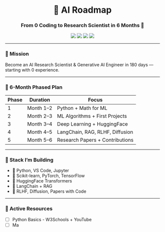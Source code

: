 <h1 align="center">🧠 AI Roadmap</h1>
<h3 align="center">From 0 Coding to Research Scientist in 6 Months 🚀</h3>

<p align="center">
  <img src="https://img.shields.io/badge/Machine%20Learning-000000?style=for-the-badge&logo=scikit-learn&logoColor=white"/>
  <img src="https://img.shields.io/badge/Deep%20Learning-8A2BE2?style=for-the-badge&logo=pytorch&logoColor=white"/>
  <img src="https://img.shields.io/badge/LLMs-B22222?style=for-the-badge&logo=huggingface&logoColor=white"/>
  <img src="https://img.shields.io/badge/GenAI-20c997?style=for-the-badge&logo=github&logoColor=white"/>
</p>

---

### 🎯 Mission

Become an AI Research Scientist & Generative AI Engineer in 180 days — starting with 0 experience.

---

### 📅 6-Month Phased Plan

| Phase | Duration      | Focus                              |
|-------|---------------|-------------------------------------|
| 1     | Month 1–2     | Python + Math for ML                |
| 2     | Month 2–3     | ML Algorithms + First Projects      |
| 3     | Month 3–4     | Deep Learning + HuggingFace         |
| 4     | Month 4–5     | LangChain, RAG, RLHF, Diffusion     |
| 5     | Month 5–6     | Research Papers + Contributions     |

---

### 🧰 Stack I’m Building

- 🐍 Python, VS Code, Jupyter
- 🤖 Scikit-learn, PyTorch, TensorFlow
- 🧠 HuggingFace Transformers
- 🔗 LangChain + RAG
- 🧪 RLHF, Diffusion, Papers with Code

---

### 🧠 Active Resources

- [ ] Python Basics - W3Schools + YouTube
- [ ] Ma
